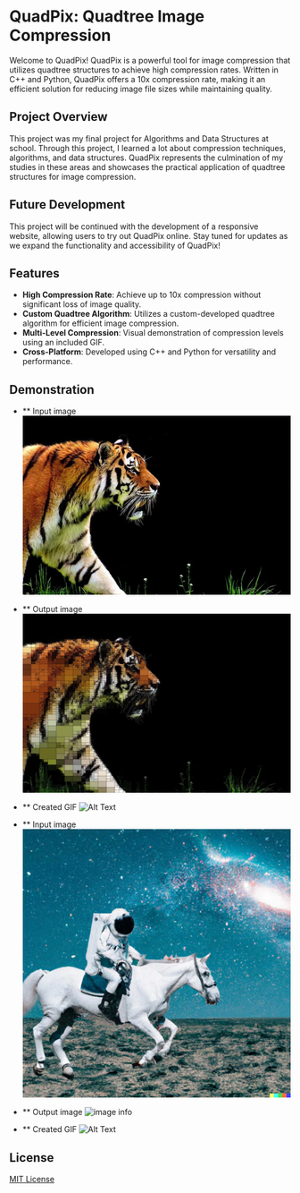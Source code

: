 # QuadPix: Quadtree Image Compression

Welcome to QuadPix! QuadPix is a powerful tool for image compression that utilizes quadtree structures to achieve high compression rates. Written in C++ and Python, QuadPix offers a 10x compression rate, making it an efficient solution for reducing image file sizes while maintaining quality.

## Project Overview

This project was my final project for Algorithms and Data Structures at school. Through this project, I learned a lot about compression techniques, algorithms, and data structures. QuadPix represents the culmination of my studies in these areas and showcases the practical application of quadtree structures for image compression.

## Future Development

This project will be continued with the development of a responsive website, allowing users to try out QuadPix online. Stay tuned for updates as we expand the functionality and accessibility of QuadPix!

## Features

- **High Compression Rate**: Achieve up to 10x compression without significant loss of image quality.
- **Custom Quadtree Algorithm**: Utilizes a custom-developed quadtree algorithm for efficient image compression.
- **Multi-Level Compression**: Visual demonstration of compression levels using an included GIF.
- **Cross-Platform**: Developed using C++ and Python for versatility and performance.

## Demonstration
- ** Input image
![image info](./test_images/img_compression_test1.jpeg)

- ** Output image
![image info](./compression_results/result_image_depth_10.jpg)

- ** Created GIF
![Alt Text](./compression_results/compression_stages.gif)

- ** Input image
![image info](./test_images/img_compression_test3.webp)

- ** Output image
![image info](./compression_results/result2_image_depth_11.jpg)

- ** Created GIF
![Alt Text](./compression_results/compression2_stages.gif)


## License
[MIT License](LICENSE)
